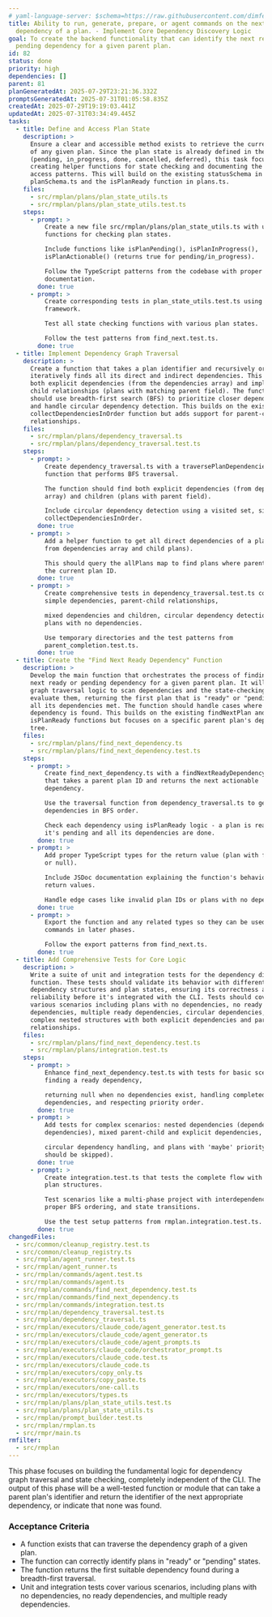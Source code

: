 ```yaml
---
# yaml-language-server: $schema=https://raw.githubusercontent.com/dimfeld/llmutils/main/schema/rmplan-plan-schema.json
title: Ability to run, generate, prepare, or agent commands on the next ready
  dependency of a plan. - Implement Core Dependency Discovery Logic
goal: To create the backend functionality that can identify the next ready or
  pending dependency for a given parent plan.
id: 82
status: done
priority: high
dependencies: []
parent: 81
planGeneratedAt: 2025-07-29T23:21:36.332Z
promptsGeneratedAt: 2025-07-31T01:05:58.835Z
createdAt: 2025-07-29T19:19:03.441Z
updatedAt: 2025-07-31T03:34:49.445Z
tasks:
  - title: Define and Access Plan State
    description: >
      Ensure a clear and accessible method exists to retrieve the current state
      of any given plan. Since the plan state is already defined in the schema
      (pending, in_progress, done, cancelled, deferred), this task focuses on
      creating helper functions for state checking and documenting the state
      access patterns. This will build on the existing statusSchema in
      planSchema.ts and the isPlanReady function in plans.ts.
    files:
      - src/rmplan/plans/plan_state_utils.ts
      - src/rmplan/plans/plan_state_utils.test.ts
    steps:
      - prompt: >
          Create a new file src/rmplan/plans/plan_state_utils.ts with utility
          functions for checking plan states.

          Include functions like isPlanPending(), isPlanInProgress(),
          isPlanActionable() (returns true for pending/in_progress).

          Follow the TypeScript patterns from the codebase with proper JSDoc
          documentation.
        done: true
      - prompt: >
          Create corresponding tests in plan_state_utils.test.ts using Bun test
          framework.

          Test all state checking functions with various plan states.

          Follow the test patterns from find_next.test.ts.
        done: true
  - title: Implement Dependency Graph Traversal
    description: >
      Create a function that takes a plan identifier and recursively or
      iteratively finds all its direct and indirect dependencies. This includes
      both explicit dependencies (from the dependencies array) and implicit
      child relationships (plans with matching parent field). The function
      should use breadth-first search (BFS) to prioritize closer dependencies
      and handle circular dependency detection. This builds on the existing
      collectDependenciesInOrder function but adds support for parent-child
      relationships.
    files:
      - src/rmplan/plans/dependency_traversal.ts
      - src/rmplan/plans/dependency_traversal.test.ts
    steps:
      - prompt: >
          Create dependency_traversal.ts with a traversePlanDependencies
          function that performs BFS traversal.

          The function should find both explicit dependencies (from dependencies
          array) and children (plans with parent field).

          Include circular dependency detection using a visited set, similar to
          collectDependenciesInOrder.
        done: true
      - prompt: >
          Add a helper function to get all direct dependencies of a plan (both
          from dependencies array and child plans).

          This should query the allPlans map to find plans where parent equals
          the current plan ID.
        done: true
      - prompt: >
          Create comprehensive tests in dependency_traversal.test.ts covering:
          simple dependencies, parent-child relationships,

          mixed dependencies and children, circular dependency detection, and
          plans with no dependencies.

          Use temporary directories and the test patterns from
          parent_completion.test.ts.
        done: true
  - title: Create the "Find Next Ready Dependency" Function
    description: >
      Develop the main function that orchestrates the process of finding the
      next ready or pending dependency for a given parent plan. It will use the
      graph traversal logic to scan dependencies and the state-checking logic to
      evaluate them, returning the first plan that is "ready" or "pending" with
      all its dependencies met. The function should handle cases where no such
      dependency is found. This builds on the existing findNextPlan and
      isPlanReady functions but focuses on a specific parent plan's dependency
      tree.
    files:
      - src/rmplan/plans/find_next_dependency.ts
      - src/rmplan/plans/find_next_dependency.test.ts
    steps:
      - prompt: >
          Create find_next_dependency.ts with a findNextReadyDependency function
          that takes a parent plan ID and returns the next actionable
          dependency.

          Use the traversal function from dependency_traversal.ts to get
          dependencies in BFS order.

          Check each dependency using isPlanReady logic - a plan is ready if
          it's pending and all its dependencies are done.
        done: true
      - prompt: >
          Add proper TypeScript types for the return value (plan with filename
          or null).

          Include JSDoc documentation explaining the function's behavior and
          return values.

          Handle edge cases like invalid plan IDs or plans with no dependencies.
        done: true
      - prompt: >
          Export the function and any related types so they can be used by CLI
          commands in later phases.

          Follow the export patterns from find_next.ts.
        done: true
  - title: Add Comprehensive Tests for Core Logic
    description: >
      Write a suite of unit and integration tests for the dependency discovery
      function. These tests should validate its behavior with different
      dependency structures and plan states, ensuring its correctness and
      reliability before it's integrated with the CLI. Tests should cover
      various scenarios including plans with no dependencies, no ready
      dependencies, multiple ready dependencies, circular dependencies, and
      complex nested structures with both explicit dependencies and parent-child
      relationships.
    files:
      - src/rmplan/plans/find_next_dependency.test.ts
      - src/rmplan/plans/integration.test.ts
    steps:
      - prompt: >
          Enhance find_next_dependency.test.ts with tests for basic scenarios:
          finding a ready dependency,

          returning null when no dependencies exist, handling completed
          dependencies, and respecting priority order.
        done: true
      - prompt: >
          Add tests for complex scenarios: nested dependencies (dependencies of
          dependencies), mixed parent-child and explicit dependencies,

          circular dependency handling, and plans with 'maybe' priority (which
          should be skipped).
        done: true
      - prompt: >
          Create integration.test.ts that tests the complete flow with realistic
          plan structures.

          Test scenarios like a multi-phase project with interdependencies,
          proper BFS ordering, and state transitions.

          Use the test setup patterns from rmplan.integration.test.ts.
        done: true
changedFiles:
  - src/common/cleanup_registry.test.ts
  - src/common/cleanup_registry.ts
  - src/rmplan/agent_runner.test.ts
  - src/rmplan/agent_runner.ts
  - src/rmplan/commands/agent.test.ts
  - src/rmplan/commands/agent.ts
  - src/rmplan/commands/find_next_dependency.test.ts
  - src/rmplan/commands/find_next_dependency.ts
  - src/rmplan/commands/integration.test.ts
  - src/rmplan/dependency_traversal.test.ts
  - src/rmplan/dependency_traversal.ts
  - src/rmplan/executors/claude_code/agent_generator.test.ts
  - src/rmplan/executors/claude_code/agent_generator.ts
  - src/rmplan/executors/claude_code/agent_prompts.ts
  - src/rmplan/executors/claude_code/orchestrator_prompt.ts
  - src/rmplan/executors/claude_code.test.ts
  - src/rmplan/executors/claude_code.ts
  - src/rmplan/executors/copy_only.ts
  - src/rmplan/executors/copy_paste.ts
  - src/rmplan/executors/one-call.ts
  - src/rmplan/executors/types.ts
  - src/rmplan/plans/plan_state_utils.test.ts
  - src/rmplan/plans/plan_state_utils.ts
  - src/rmplan/prompt_builder.test.ts
  - src/rmplan/rmplan.ts
  - src/rmpr/main.ts
rmfilter:
  - src/rmplan
---
```


This phase focuses on building the fundamental logic for dependency graph traversal and state checking, completely independent of the CLI. The output of this phase will be a well-tested function or module that can take a parent plan's identifier and return the identifier of the next appropriate dependency, or indicate that none was found.

### Acceptance Criteria
- A function exists that can traverse the dependency graph of a given plan.
- The function can correctly identify plans in "ready" or "pending" states.
- The function returns the first suitable dependency found during a breadth-first traversal.
- Unit and integration tests cover various scenarios, including plans with no dependencies, no ready dependencies, and multiple ready dependencies.
